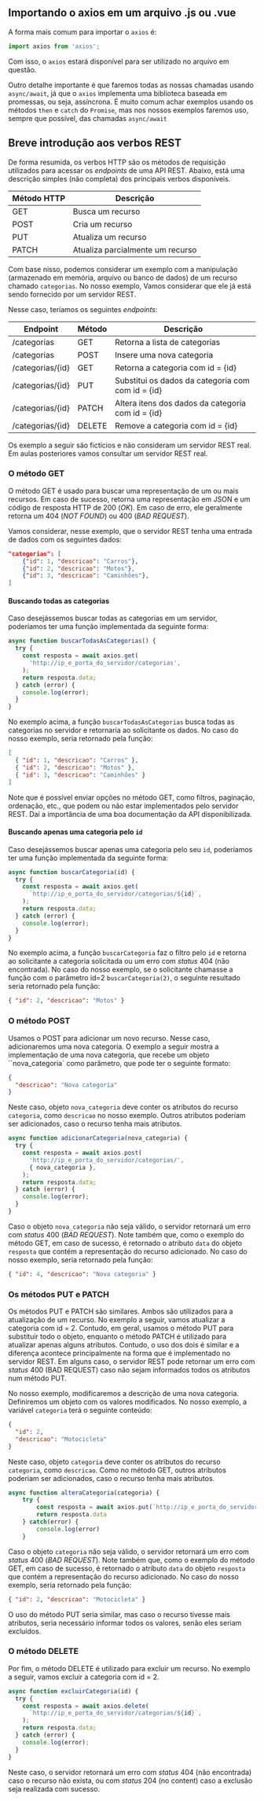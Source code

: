 ## Importando o axios em um arquivo .js ou .vue

A forma mais comum para importar o `axios` é:

```javascript
import axios from 'axios';
```

Com isso, o `axios` estará disponível para ser utilizado no arquivo em questão.

Outro detalhe importante é que faremos todas as nossas chamadas usando `async/await`, já que o `axios` implementa uma biblioteca baseada em promessas, ou seja, assíncrona. É muito comum achar exemplos usando os métodos `then` e `catch` do `Promise`, mas nos nossos exemplos faremos uso, sempre que possível, das chamadas `async/await`

## Breve introdução aos verbos REST

De forma resumida, os verbos HTTP são os métodos de requisição utilizados para acessar os _endpoints_ de uma API REST. Abaixo, está uma descrição simples (não completa) dos principais verbos disponíveis.

| Método HTTP | Descrição                        |
| ----------- | -------------------------------- |
| GET         | Busca um recurso                 |
| POST        | Cria um recurso                  |
| PUT         | Atualiza um recurso              |
| PATCH       | Atualiza parcialmente um recurso |

Com base nisso, podemos considerar um exemplo com a manipulação (armazenado em memória, arquivo ou banco de dados) de um recurso chamado `categorias`. No nosso exemplo, Vamos considerar que ele já está sendo fornecido por um servidor REST.

Nesse caso, teríamos os seguintes _endpoints_:

| Endpoint         | Método | Descrição                                         |
| ---------------- | ------ | ------------------------------------------------- |
| /categorias      | GET    | Retorna a lista de categorias                     |
| /categorias      | POST   | Insere uma nova categoria                         |
| /categorias/{id} | GET    | Retorna a categoria com id = {id}                 |
| /categorias/{id} | PUT    | Substitui os dados da categoria com com id = {id} |
| /categorias/{id} | PATCH  | Altera itens dos dados da categoria com id = {id} |
| /categorias/{id} | DELETE | Remove a categoria com id = {id}                  |

Os exemplo a seguir são fictícios e não consideram um servidor REST real. Em aulas posteriores vamos consultar um servidor REST real.

### O método GET

O método GET é usado para buscar uma representação de um ou mais recursos. Em caso de sucesso, retorna uma representação em JSON e um código de resposta HTTP de 200 (_OK_). Em caso de erro, ele geralmente retorna um 404 (_NOT FOUND_) ou 400 (_BAD REQUEST_).

Vamos considerar, nesse exemplo, que o servidor REST tenha uma entrada de dados com os seguintes dados:

```json
"categorias": [
    {"id": 1, "descricao": "Carros"},
    {"id": 2, "descricao": "Motos"},
    {"id": 3, "descricao": "Caminhões"},
]
```

#### Buscando todas as categorias

Caso desejássemos buscar todas as categorias em um servidor, poderíamos ter uma função implementada da seguinte forma:

```javascript
async function buscarTodasAsCategorias() {
  try {
    const resposta = await axios.get(
      'http://ip_e_porta_do_servidor/categorias',
    );
    return resposta.data;
  } catch (error) {
    console.log(error);
  }
}
```

No exemplo acima, a função `buscarTodasAsCategorias` busca todas as categorias no servidor e retornaria ao solicitante os dados. No caso do nosso exemplo, seria retornado pela função:

```json
[
  { "id": 1, "descricao": "Carros" },
  { "id": 2, "descricao": "Motos" },
  { "id": 3, "descricao": "Caminhões" }
]
```

Note que é possível enviar opções no método GET, como filtros, paginação, ordenação, etc., que podem ou não estar implementados pelo servidor REST. Daí a importância de uma boa documentação da API disponibilizada.

#### Buscando apenas uma categoria pelo `id`

Caso desejássemos buscar apenas uma categoria pelo seu `id`, poderíamos ter uma função implementada da seguinte forma:

```javascript
async function buscarCategoria(id) {
  try {
    const resposta = await axios.get(
      `http://ip_e_porta_do_servidor/categorias/${id}`,
    );
    return resposta.data;
  } catch (error) {
    console.log(error);
  }
}
```

No exemplo acima, a função `buscarCategoria` faz o filtro pelo `id` e retorna ao solicitante a categoria solicitada ou um erro com _status_ 404 (não encontrada). No caso do nosso exemplo, se o solicitante chamasse a função com o parâmetro id=2 `buscarCategoria(2)`, o seguinte resultado seria retornado pela função:

```json
{ "id": 2, "descricao": "Motos" }
```

### O método POST

Usamos o POST para adicionar um novo recurso. Nesse caso, adicionaremos uma nova categoria. O exemplo a seguir mostra a implementação de uma nova categoria, que recebe um objeto ``nova_categoria` como parâmetro, que pode ter o seguinte formato:

```json
{
  "descricao": "Nova categoria"
}
```

Neste caso, objeto `nova_categoria` deve conter os atributos do recurso `categoria`, como `descricao` no nosso exemplo. Outros atributos poderiam ser adicionados, caso o recurso tenha mais atributos.

```javascript
async function adicionarCategoria(nova_categoria) {
  try {
    const resposta = await axios.post(
      'http://ip_e_porta_do_servidor/categorias/',
      { nova_categoria },
    );
    return resposta.data;
  } catch (error) {
    console.log(error);
  }
}
```

Caso o objeto `nova_categoria` não seja válido, o servidor retornará um erro com _status_ 400 (_BAD REQUEST_). Note também que, como o exemplo do método GET, em caso de sucesso, é retornado o atributo `data` do objeto `resposta` que contém a representação do recurso adicionado. No caso do nosso exemplo, seria retornado pela função:

```json
{ "id": 4, "descricao": "Nova categoria" }
```

### Os métodos PUT e PATCH

Os métodos PUT e PATCH são similares. Ambos são utilizados para a atualização de um recurso. No exemplo a seguir, vamos atualizar a categoria com id = 2. Contudo, em geral, usamos o método PUT para substituir todo o objeto, enquanto o método PATCH é utilizado para atualizar apenas alguns atributos. Contudo, o uso dos dois é similar e a diferença acontece principalmente na forma que é implementado no servidor REST. Em alguns caso, o servidor REST pode retornar um erro com _status_ 400 (BAD REQUEST) caso não sejam informados todos os atributos num método PUT.

No nosso exemplo, modificaremos a descrição de uma nova categoria. Definiremos um objeto com os valores modificados. No nosso exemplo, a variável `categoria` terá o seguinte conteúdo:

```json
{
  "id": 2,
  "descricao": "Motocicleta"
}
```

Neste caso, objeto `categoria` deve conter os atributos do recurso `categoria`, como `descricao`. Como no método GET, outros atributos poderiam ser adicionados, caso o recurso tenha mais atributos.

```javascript
async function alteraCategoria(categoria) {
    try {
        const resposta = await axios.put(`http://ip_e_porta_do_servidor/categorias/${categoria.id}/`, {categoria})
        return resposta.data
    } catch(error) {
        console.log(error)
    }
```

Caso o objeto `categoria` não seja válido, o servidor retornará um erro com _status_ 400 (_BAD REQUEST_). Note também que, como o exemplo do método GET, em caso de sucesso, é retornado o atributo `data` do objeto `resposta` que contém a representação do recurso adicionado. No caso do nosso exemplo, seria retornado pela função:

```json
{ "id": 2, "descricao": "Motocicleta" }
```

O uso do método PUT seria similar, mas caso o recurso tivesse mais atributos, seria necessário informar todos os valores, senão eles seriam excluídos.

### O método DELETE

Por fim, o método DELETE é utilizado para excluir um recurso. No exemplo a seguir, vamos excluir a categoria com id = 2.

```javascript
async function excluirCategoria(id) {
  try {
    const resposta = await axios.delete(
      `http://ip_e_porta_do_servidor/categorias/${id}`,
    );
    return resposta.data;
  } catch (error) {
    console.log(error);
  }
}
```

Neste caso, o servidor retornará um erro com _status_ 404 (não encontrada) caso o recurso não exista, ou com _status_ 204 (no content) caso a exclusão seja realizada com sucesso.
